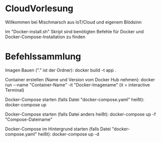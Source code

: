 # CloudVorlesung

Willkommen bei Mischmarsch aus IoT/Cloud und eigenem Blödsinn

Im "Docker-install.sh" Skript sind benötigten Befehle für Docker und Docker-Compose-Installation zu finden

# Befehlssammlung
Imagen Bauen ("." ist der Ordner):
docker build -t app . 

Container erstellen (Name und Version vom Docker Hub nehmen):
docker run --name "Container-Name" -it "Docker-Imagename"
(it = interactive Terminal)

Docker-Compose starten (falls Datei "docker-compose.yaml" heißt):
docker-compose up 

Docker-Compose starten (falls Datei anders heißt):
docker-compose up -f "Compose-Dateiname"

Docker-Compose im Hintergrund starten (falls Datei "docker-compose.yaml" heißt):
docker-compose up -d
